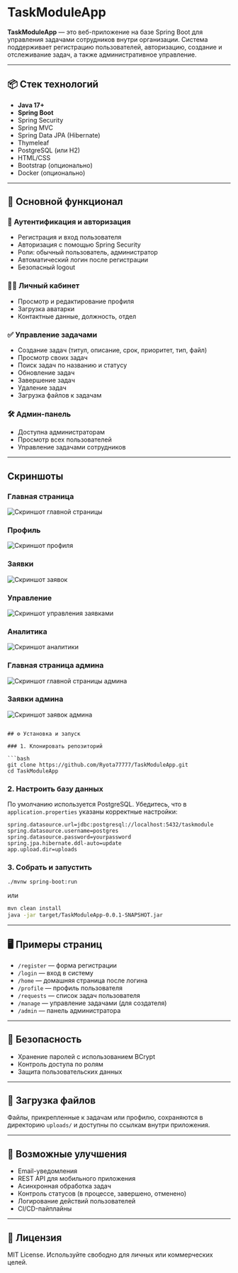 # TaskModuleApp

**TaskModuleApp** — это веб-приложение на базе Spring Boot для управления задачами сотрудников внутри организации. Система поддерживает регистрацию пользователей, авторизацию, создание и отслеживание задач, а также административное управление.

---

## 📦 Стек технологий

- **Java 17+**
- **Spring Boot**
- Spring Security
- Spring MVC
- Spring Data JPA (Hibernate)
- Thymeleaf
- PostgreSQL (или H2)
- HTML/CSS
- Bootstrap (опционально)
- Docker (опционально)

---

## 🚀 Основной функционал

### 👤 Аутентификация и авторизация
- Регистрация и вход пользователя
- Авторизация с помощью Spring Security
- Роли: обычный пользователь, администратор
- Автоматический логин после регистрации
- Безопасный logout

### 🧑‍💼 Личный кабинет
- Просмотр и редактирование профиля
- Загрузка аватарки
- Контактные данные, должность, отдел

### ✅ Управление задачами
- Создание задач (титул, описание, срок, приоритет, тип, файл)
- Просмотр своих задач
- Поиск задач по названию и статусу
- Обновление задач
- Завершение задач
- Удаление задач
- Загрузка файлов к задачам

### 🛠 Админ-панель
- Доступна администраторам
- Просмотр всех пользователей
- Управление задачами сотрудников

---

## Скриншоты

### Главная страница
![Скриншот главной страницы](https://github.com/Ryota77777/TaskModuleApp/blob/main/main5.jpg?raw=true)

### Профиль
![Скриншот профиля](https://github.com/Ryota77777/TaskModuleApp/blob/main/profile5.jpg?raw=true)

### Заявки
![Скриншот заявок](https://github.com/Ryota77777/TaskModuleApp/blob/main/schedule.jpg?raw=true)

### Управление
![Скриншот управления заявками](https://github.com/Ryota77777/TaskModuleApp/blob/main/journal.jpg?raw=true)

### Аналитика
![Скриншот аналитики](https://github.com/Ryota77777/TaskModuleApp/blob/main/journal.jpg?raw=true)

### Главная страница админа
![Скриншот главной страницы админа](https://github.com/Ryota77777/TaskModuleApp/blob/main/admin5.jpg?raw=true)

### Заявки админа
![Скриншот заявок админа](https://github.com/Ryota77777/TaskModuleApp/blob/main/schedule.jpg?raw=true)

```

## ⚙️ Установка и запуск

### 1. Клонировать репозиторий

```bash
git clone https://github.com/Ryota77777/TaskModuleApp.git
cd TaskModuleApp
```

### 2. Настроить базу данных

По умолчанию используется PostgreSQL. Убедитесь, что в `application.properties` указаны корректные настройки:

```properties
spring.datasource.url=jdbc:postgresql://localhost:5432/taskmodule
spring.datasource.username=postgres
spring.datasource.password=yourpassword
spring.jpa.hibernate.ddl-auto=update
app.upload.dir=uploads
```

### 3. Собрать и запустить

```bash
./mvnw spring-boot:run
```

или

```bash
mvn clean install
java -jar target/TaskModuleApp-0.0.1-SNAPSHOT.jar
```

---

## 🖥 Примеры страниц

- `/register` — форма регистрации
- `/login` — вход в систему
- `/home` — домашняя страница после логина
- `/profile` — профиль пользователя
- `/requests` — список задач пользователя
- `/manage` — управление задачами (для создателя)
- `/admin` — панель администратора

---

## 🔐 Безопасность

- Хранение паролей с использованием BCrypt
- Контроль доступа по ролям
- Защита пользовательских данных

---

## 📎 Загрузка файлов

Файлы, прикрепленные к задачам или профилю, сохраняются в директорию `uploads/` и доступны по ссылкам внутри приложения.

---

## 📌 Возможные улучшения

- Email-уведомления
- REST API для мобильного приложения
- Асинхронная обработка задач
- Контроль статусов (в процессе, завершено, отменено)
- Логирование действий пользователей
- CI/CD-пайплайны

---


## 📄 Лицензия

MIT License. Используйте свободно для личных или коммерческих целей.
